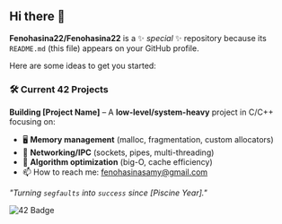 ## Hi there 👋


**Fenohasina22/Fenohasina22** is a ✨ _special_ ✨ repository because its `README.md` (this file) appears on your GitHub profile.

Here are some ideas to get you started:


### 🛠️ Current 42 Projects  
**Building [Project Name]** – A **low-level/system-heavy** project in C/C++ focusing on:  
- 🖥️ **Memory management** (malloc, fragmentation, custom allocators)  
- 📡 **Networking/IPC** (sockets, pipes, multi-threading)  
- 🧮 **Algorithm optimization** (big-O, cache efficiency)  
- 📫 How to reach me: fenohasinasamy@gmail.com

*"Turning `segfaults` into `success` since [Piscine Year]."*  

![42 Badge](https://img.shields.io/badge/42-Common_Core-blue?logo=42)


